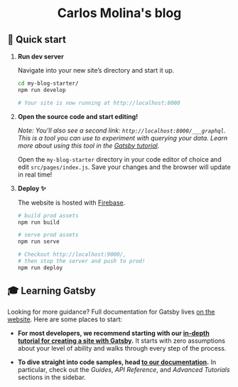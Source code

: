 <h1 align="center">
  Carlos Molina's blog
</h1>

## 🚀 Quick start

1.  **Run dev server**

    Navigate into your new site’s directory and start it up.

    ```sh
    cd my-blog-starter/
    npm run develop

    # Your site is now running at http://localhost:8000
    ```

1.  **Open the source code and start editing!**

    _Note: You'll also see a second link: _`http://localhost:8000/___graphql`_. This is a tool you can use to experiment with querying your data. Learn more about using this tool in the [Gatsby tutorial](https://www.gatsbyjs.org/tutorial/part-five/#introducing-graphiql)._

    Open the `my-blog-starter` directory in your code editor of choice and edit `src/pages/index.js`. Save your changes and the browser will update in real time!

1.  **Deploy ✨**

    The website is hosted with [Firebase](https://console.firebase.google.com/project/cmolina-blog/overview).

    ```sh
    # build prod assets
    npm run build

    # serve prod assets
    npm run serve

    # Checkout http://localhost:9000/,
    # then stop the server and push to prod!
    npm run deploy
    ```


## 🎓 Learning Gatsby

Looking for more guidance? Full documentation for Gatsby lives [on the website](https://www.gatsbyjs.org/). Here are some places to start:

- **For most developers, we recommend starting with our [in-depth tutorial for creating a site with Gatsby](https://www.gatsbyjs.org/tutorial/).** It starts with zero assumptions about your level of ability and walks through every step of the process.

- **To dive straight into code samples, head [to our documentation](https://www.gatsbyjs.org/docs/).** In particular, check out the _Guides_, _API Reference_, and _Advanced Tutorials_ sections in the sidebar.
